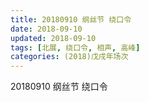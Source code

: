 ```yaml
---
title: 20180910 纲丝节 绕口令 
date: 2018-09-10
updated: 2018-09-10
tags: [北展, 绕口令, 相声, 高峰]
categories: (2018)戊戌年场次 
---
```

20180910 纲丝节 绕口令 

